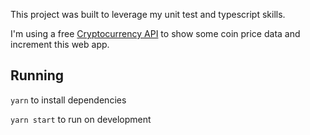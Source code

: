 This project was built to leverage my unit test and typescript skills.

I'm using a free [Cryptocurrency API](https://documenter.getpostman.com/view/5734027/RzZ6Hzr3) to show some coin price data and increment this web app.

## Running

`yarn` to install dependencies

`yarn start` to run on development
